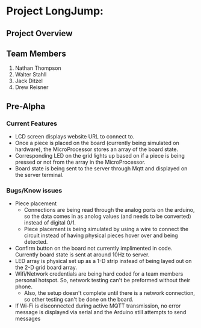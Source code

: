 
# Project LongJump:

## Project Overview


## Team Members
1. Nathan Thompson
2. Walter Stahll
3. Jack Ditzel
4. Drew Reisner


## Pre-Alpha

### Current Features
- LCD screen displays website URL to connect to.
- Once a piece is placed on the board (currently being simulated on hardware), the MicroProcessor stores an array of the board state.
- Corresponding LED on the grid lights up based on if a piece is being pressed or not from the array in the MicroProcessor.
- Board state is being sent to the server through Mqtt and displayed on the server terminal.

### Bugs/Know issues
- Piece placement
  - Connections are being read through the analog ports on the arduino, so the data comes in as anolog values (and needs to be converted) instead of digital 0/1.
  - Piece placement is being simulated by using a wire to connect the circuit instead of having physical pieces hover over and being detected.
- Confirm button on the board not currently implimented in code. Currently board state is sent at around 10Hz to server. 
- LED array is physical set up as a 1-D strip instead of being layed out on the 2-D grid board array.
- Wifi/Network credentials are being hard coded for a team members personal hotspot. So, network testing can't be preformed without their phone.
  - Also, the setup doesn't complete until there is a network connection, so other testing can't be done on the board.
- If Wi-Fi is disconnected during active MQTT transmission, no error message is displayed via serial and the Arduino still attempts to send messages
